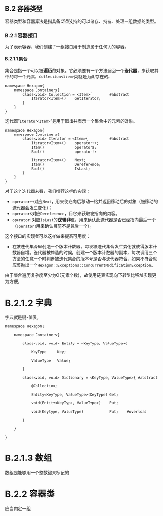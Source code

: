 ##  B.2 容器类型

容器类型和容器算法是指具备*泛型*支持的可以储存、持有、处理一组数据的类型。

### B.2.1 容器接口

为了表示容器，我们创建了一组接口用于制造属于任何人的容器。

#### B.2.1.1 集合

集合是指一个可以被**遍历**的对象。它必须要有一个方法返回一个**迭代器**，来获取其中的每一个元素。`Collection<Item>`类就是为此存在的。

``` 
namespace Hexagon{
	namespace Containers{
		class<void> Collection = <Item>{		#abstract
        	Iterator<Item>()	GetIterator;
		}
	}
}
```

迭代器“`Iterator<Item>`”是用于取出并表示一个集合中的元素的对象。

``` 
namespace Hexagon{
	namespace Containers{
		class<void> Iterator = <Item>{			#abstract
        	Iterator<Item>()	operator++;
            Item()				operator$;
            Bool()				operator!;
            
            Iterator<Item>()	Next;
            Item()				Dereference;
            Bool()				IsLast;
		}
	}
}
```

对于这个迭代器来看，我们推荐这样的实现：

- `operator++`对应`Next`，用来使它向后移动一格并返回移动后的对象（被移动的迭代器会发生变化）；
- `operator$`对应`Dereference`，用它来获取被指向的内容。
- `operator!`对应`IsLast`的**逻辑非**值，用来确认此迭代器是否已经指向最后一个（`operator!`用来确认目前不是最后一个）。

这个接口的实现者可以这样做来提高可用度：

- 在被迭代集合里创造一个版本计数器，每次被迭代集合发生变化就使得版本计数器自增。迭代器被构造的时候，创建一个版本计数器的副本，每次调用三个方法的任意一个时判断被迭代集合的版本号是否与迭代器符合，如果不符合就应该抛出一个`Hexagon::Exceptions::ConcurrentModificationException`。

由于集合遍历复杂度至少为O(元素个数)，故使用链表实现向下转型比移址实现更为方便。

# B.2.1.2 字典

字典就是键-值表。

```
namespace Hexagon{

    namespace Containers{

        class<void, void> Entity = <KeyType, ValueType>{

            KeyType     Key;

            ValueType   Value;

        }

        class<void, void> Dictionary = <KeyType, ValueType>{ #abstract

            @Collection;

            Entity<KeyType, ValueType>(KeyType) Get;

            void(Entity<KeyType, ValueType>)    Put;

            void(Keytype, ValueType)            Put;    #overload

        }

    }

}
```

# B.2.1.3 数组

数组是能够用一个整数键来标记的

# B.2.2 容器类

应当内定一组